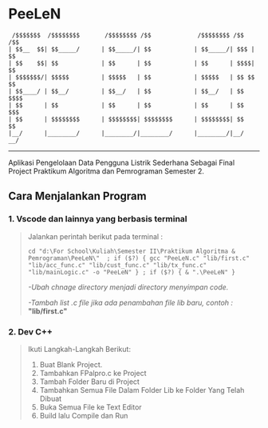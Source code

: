 # **PeeLeN**

```
 /$$$$$$$  /$$$$$$$$       /$$$$$$$$ /$$             /$$$$$$$$ /$$   /$$  
| $$__  $$| $$_____/      | $$_____/| $$            | $$_____/| $$$ | $$  
| $$    $$| $$            | $$      | $$            | $$      | $$$$| $$  
| $$$$$$$/| $$$$$         | $$$$$   | $$            | $$$$$   | $$ $$ $$  
| $$____/ | $$__/         | $$__/   | $$            | $$__/   | $$  $$$$  
| $$      | $$            | $$      | $$            | $$      | $$   $$$  
| $$      | $$$$$$$$      | $$$$$$$$| $$$$$$$$      | $$$$$$$$| $$    $$  
|__/      |________/      |________/|________/      |________/|__/   __/  
```

---
Aplikasi Pengelolaan Data Pengguna Listrik Sederhana Sebagai Final Project Praktikum Algoritma dan Pemrograman Semester 2.

## **Cara Menjalankan Program**

### 1. Vscode dan lainnya yang berbasis terminal

>Jalankan perintah berikut pada terminal :
>
>```
>cd "d:\For School\Kuliah\Semester II\Praktikum Algoritma & Pemrograman\PeeLeN\"  ; if ($?) { gcc "PeeLeN.c" "lib/first.c" "lib/acc_func.c" "lib/cust_func.c" "lib/tx_func.c" "lib/mainLogic.c" -o "PeeLeN" } ; if ($?) { & ".\PeeLeN" } 
>```
>
>*-Ubah chnage directory menjadi directory menyimpan code.*
>
>*-Tambah list .c file jika ada penambahan file lib baru, contoh :* **"lib/first.c"**  

### 2. Dev C++
>Ikuti Langkah-Langkah Berikut:
>
>1. Buat Blank Project.
>2. Tambahkan FPalpro.c ke Project
>3. Tambah Folder Baru di Project
>4. Tambahkan Semua File Dalam Folder Lib ke Folder Yang Telah Dibuat
>5. Buka Semua File ke Text Editor
>6. Build lalu Compile dan Run 